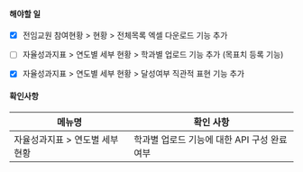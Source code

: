 
#### 해야할 일 

- [x] 전임교원 참여현황 > 현황 > 전체목록 엑셀 다운로드 기능 추가
- [ ] 자율성과지표 > 연도별 세부 현황 > 학과별 업로드 기능 추가 (목표치 등록 기능)
- [x] 자율성과지표 > 연도별 세부 현황 > 달성여부 직관적 표현 기능 추가


#### 확인사항
| 메뉴명 | 확인 사항 |
| ---- | ---- |
| 자율성과지표 > 연도별 세부 현황 | 학과별 업로드 기능에 대한 API 구성 완료 여부 |

